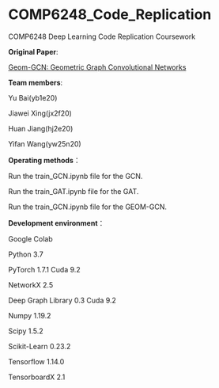 # COMP6248_Code_Replication
COMP6248 Deep Learning Code Replication Coursework


**Original Paper**:

[Geom-GCN: Geometric Graph Convolutional Networks](https://arxiv.org/abs/2002.05287)


**Team members**:


Yu Bai(yb1e20)


Jiawei Xing(jx2f20)


Huan Jiang(hj2e20)


Yifan Wang(yw25n20)

**Operating methods**：


Run the train_GCN.ipynb file for the GCN.


Run the train_GAT.ipynb file for the GAT.


Run the train_GCN.ipynb file for the GEOM-GCN.

**Development environment**：

Google Colab

Python 3.7


PyTorch 1.7.1 Cuda 9.2


NetworkX 2.5


Deep Graph Library 0.3 Cuda 9.2


Numpy 1.19.2


Scipy 1.5.2


Scikit-Learn 0.23.2


Tensorflow 1.14.0


TensorboardX 2.1



